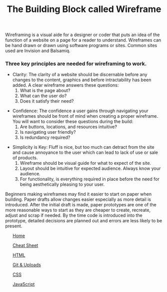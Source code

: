 <html>

<head>

</head>
<body>

<header>
    <h1>The Building Block called Wireframe</h1>
</header>

<main>

 <div>
  <p>
    Wireframing is a visual aide for a designer or coder that puts an idea of the function of a website on a page for a reader to understand.  Wireframes can be hand drawn or drawn using software programs or sites. Common sites used are Invision and Balsamiq.
  </p>
 </div>

 <section>
   <div>
    <h3>
      Three key principles are needed for wireframing to work.
    </h3>
      <ul>
        <li>
            Clarity: The clarity of a website should be discernable before any changes to the content, graphics and before intractability has been added. A clear wireframe answers these questions:
            <ol>
                <li>
                    What is the page about?
                </li>
                <li>
                    What can the user do?
                </li>
                <li>
                    Does it satisfy their need?
                </li>
            </ol>
        </li>
     </ul>
     <ul>
        <li>
            Confidence: The confidence a user gains through navigating your wireframes should be front of mind when creating a proper wireframe.  You will want to consider these questions during the build:
            <ol>
                <li>
                    Are buttons, locations, and resources intuitive?
                </li>
                <li>
                    Is navigating user friendly?
                </li>
                <li>
                    Is redundancy required?
                </li>
            </ol>
        </li>
     </ul>
     <ul>
        <li>
            Simplicity is Key: Fluff is nice, but too much can detract from the site and cause annoyance to the user which can lead to lack of use or sale of products.
            <ol>
                <li>
                    Wireframe should be visual guide for what to expect of the site.
                </li>
                <li>
                    Layout should be intuitive for expected audience. Always know your audience.
                </li>
                <li>
                    For functionality, is everything required in place before the need for being aesthetically pleasing to your user.
                </li>
            </ol>
        </li>
     </ul>
  </div>
  <div>
    <p>
     Beginners making wireframes may find it easier to start on paper when building.  Paper drafts allow changes easier especially as more detail is introduced. After the initial draft is made, paper prototypes are one of the more reasonable ways to start as they are cheaper to create, recreate, adjust and scrap if needed. By the time code is introduced into the prototype, detailed decisions are planned out and errors are less likely to be present.
     </p>
    </div>
 </section>
</main>
<div>
    <ul>
        <A href = “https://n-germek.github.io/reading-notes/”> Home </A> 
    </ul>
    <ul>
        <A href = “https://n-germek.github.io/reading-notes/cheat-sheet”> Cheat Sheet </A> 
    </ul>
    <ul>
        <A href = “https://n-germek.github.io/reading-notes/html-reading”> HTML </A> 
    </ul>
    <ul>
        <A href = “https://n-germek.github.io/reading-notes/git-uploads”> Git & Uploads </A>
    </ul>
    <ul>
        <A href = “https://n-germek.github.io/reading-notes/css-reading”> CSS </A> 
    </ul>
    <ul>
        <A href = “Link”> JavaScript </A>
    </ul>  
</div>
